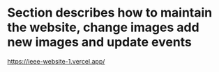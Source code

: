 # Section describes how to maintain the website, change images add new images and update events


https://ieee-website-1.vercel.app/